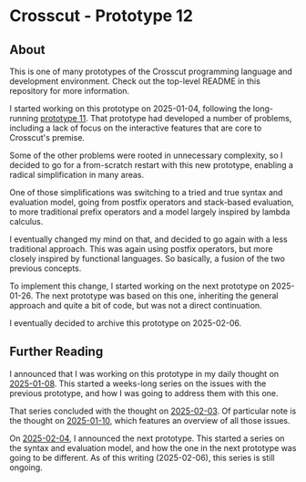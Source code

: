 # Crosscut - Prototype 12

## About

This is one of many prototypes of the Crosscut programming language and
development environment. Check out the top-level README in this repository for
more information.

I started working on this prototype on 2025-01-04, following the long-running
[prototype 11](../11/). That prototype had developed a number of problems,
including a lack of focus on the interactive features that are core to
Crosscut's premise.

Some of the other problems were rooted in unnecessary complexity, so I decided
to go for a from-scratch restart with this new prototype, enabling a radical
simplification in many areas.

One of those simplifications was switching to a tried and true syntax and
evaluation model, going from postfix operators and stack-based evaluation, to
more traditional prefix operators and a model largely inspired by lambda
calculus.

I eventually changed my mind on that, and decided to go again with a less
traditional approach. This was again using postfix operators, but more closely
inspired by functional languages. So basically, a fusion of the two previous
concepts.

To implement this change, I started working on the next prototype on 2025-01-26.
The next prototype was based on this one, inheriting the general approach and
quite a bit of code, but was not a direct continuation.

I eventually decided to archive this prototype on 2025-02-06.

## Further Reading

I announced that I was working on this prototype in my daily thought on
[2025-01-08](https://www.crosscut.cc/daily/2025-01-08). This started a
weeks-long series on the issues with the previous prototype, and how I was going
to address them with this one.

That series concluded with the thought on
[2025-02-03](https://www.crosscut.cc/daily/2025-02-03). Of particular note is
the thought on [2025-01-10](https://www.crosscut.cc/daily/2025-01-10), which
features an overview of all those issues.

On [2025-02-04](https://www.crosscut.cc/daily/2025-02-04), I announced the next
prototype. This started a series on the syntax and evaluation model, and how the
one in the next prototype was going to be different. As of this writing
(2025-02-06), this series is still ongoing.
